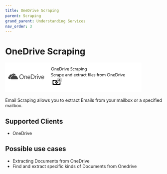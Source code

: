 ```yaml
---
title: OneDrive Scraping
parent: Scraping
grand_parent: Understanding Services
nav_order: 3
---
```


# OneDrive Scraping

![](<../../.gitbook/assets/47 (1) (1) (1).png>)

Email Scraping allows you to extract Emails from your mailbox or a specified mailbox.

## Supported Clients

* OneDrive

## Possible use cases

* Extracting Documents from OneDrive
* Find and extract specific kinds of Documents from Onedrive
